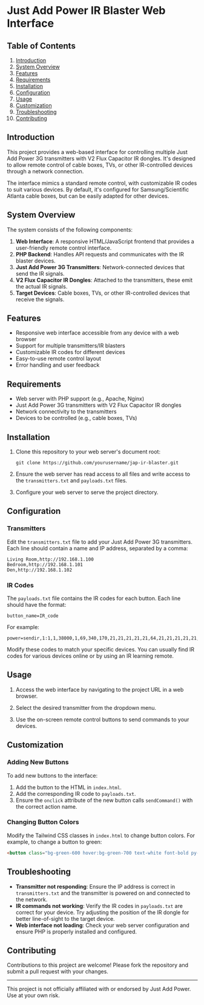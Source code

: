 # Just Add Power IR Blaster Web Interface

## Table of Contents
1. [Introduction](#introduction)
2. [System Overview](#system-overview)
3. [Features](#features)
4. [Requirements](#requirements)
5. [Installation](#installation)
6. [Configuration](#configuration)
7. [Usage](#usage)
8. [Customization](#customization)
9. [Troubleshooting](#troubleshooting)
10. [Contributing](#contributing)

## Introduction

This project provides a web-based interface for controlling multiple Just Add Power 3G transmitters with V2 Flux Capacitor IR dongles. It's designed to allow remote control of cable boxes, TVs, or other IR-controlled devices through a network connection.

The interface mimics a standard remote control, with customizable IR codes to suit various devices. By default, it's configured for Samsung/Scientific Atlanta cable boxes, but can be easily adapted for other devices.

## System Overview

The system consists of the following components:

1. **Web Interface**: A responsive HTML/JavaScript frontend that provides a user-friendly remote control interface.
2. **PHP Backend**: Handles API requests and communicates with the IR blaster devices.
3. **Just Add Power 3G Transmitters**: Network-connected devices that send the IR signals.
4. **V2 Flux Capacitor IR Dongles**: Attached to the transmitters, these emit the actual IR signals.
5. **Target Devices**: Cable boxes, TVs, or other IR-controlled devices that receive the signals.

## Features

- Responsive web interface accessible from any device with a web browser
- Support for multiple transmitters/IR blasters
- Customizable IR codes for different devices
- Easy-to-use remote control layout
- Error handling and user feedback

## Requirements

- Web server with PHP support (e.g., Apache, Nginx)
- Just Add Power 3G transmitters with V2 Flux Capacitor IR dongles
- Network connectivity to the transmitters
- Devices to be controlled (e.g., cable boxes, TVs)

## Installation

1. Clone this repository to your web server's document root:
   ```
   git clone https://github.com/yourusername/jap-ir-blaster.git
   ```

2. Ensure the web server has read access to all files and write access to the `transmitters.txt` and `payloads.txt` files.

3. Configure your web server to serve the project directory.

## Configuration

### Transmitters

Edit the `transmitters.txt` file to add your Just Add Power 3G transmitters. Each line should contain a name and IP address, separated by a comma:

```
Living Room,http://192.168.1.100
Bedroom,http://192.168.1.101
Den,http://192.168.1.102
```

### IR Codes

The `payloads.txt` file contains the IR codes for each button. Each line should have the format:

```
button_name=IR_code
```

For example:
```
power=sendir,1:1,1,38000,1,69,340,170,21,21,21,21,21,64,21,21,21,21,21,21,21,21,21,21,21,64,21,64,21,21,21,64,21,64,21,64,21,64,21,64,21,21,21,21,21,64,21,21,21,21,21,21,21,21,21,21,21,64,21,64,21,21,21,64,21,64,21,64,21,64,21,64,21,1517,340,85,21,3647
```

Modify these codes to match your specific devices. You can usually find IR codes for various devices online or by using an IR learning remote.

## Usage

1. Access the web interface by navigating to the project URL in a web browser.

2. Select the desired transmitter from the dropdown menu.

3. Use the on-screen remote control buttons to send commands to your devices.

## Customization

### Adding New Buttons

To add new buttons to the interface:

1. Add the button to the HTML in `index.html`.
2. Add the corresponding IR code to `payloads.txt`.
3. Ensure the `onclick` attribute of the new button calls `sendCommand()` with the correct action name.

### Changing Button Colors

Modify the Tailwind CSS classes in `index.html` to change button colors. For example, to change a button to green:

```html
<button class="bg-green-600 hover:bg-green-700 text-white font-bold py-2 px-4 rounded" onclick="sendCommand('action')">Button</button>
```

## Troubleshooting

- **Transmitter not responding**: Ensure the IP address is correct in `transmitters.txt` and the transmitter is powered on and connected to the network.
- **IR commands not working**: Verify the IR codes in `payloads.txt` are correct for your device. Try adjusting the position of the IR dongle for better line-of-sight to the target device.
- **Web interface not loading**: Check your web server configuration and ensure PHP is properly installed and configured.

## Contributing

Contributions to this project are welcome! Please fork the repository and submit a pull request with your changes.

---

This project is not officially affiliated with or endorsed by Just Add Power. Use at your own risk.
